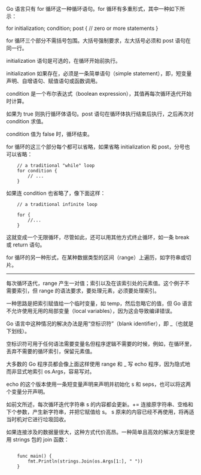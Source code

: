 Go 语言只有 for 循环这一种循环语句。for 循环有多重形式，其中一种如下所示：


for initialization; condition; post {
	// zero or more statements
}

for 循环三个部分不需括号包围。大括号强制要求，左大括号必须和 post 语句在同一行。

initialization 语句是可选的，在循环开始前执行。

initialization 如果存在，必须是一条简单语句（simple statement），即，短变量声明、自增语句、赋值语句或函数调用。

condition 是一个布尔表达式（boolean expression），其值再每次循环迭代开始时计算。

如果为 true 则执行循环体语句。post 语句在循环体执行结束后执行，之后再次对 condition 求值。

condition 值为 false 时，循环结束。

for 循环的这三个部分每个都可以省略，如果省略 initialization 和 post，分号也可以省略：

```
	// a traditional "while" loop
	for condition {
		// ...
	}

```

如果连 condition 也省略了，像下面这样：

```
	// a traditional infinite loop
	
	for {
		//...
	}

```

这就变成一个无限循环，尽管如此，还可以用其他方式终止循环，如一条 break 或 return 语句。

for 循环的另一种形式，在某种数据类型的区间（range）上遍历，如字符串或切片。


---

每次循环迭代，range 产生一对值；索引以及在该索引处的元素值。这个例子不需要索引，但 range 的语法要求，要处理元素，必须要处理索引。

一种思路是把索引赋值给一个临时变量，如 temp，然后忽略它的值，但 Go 语言不允许使用无用的局部变量（local variables），因为这会导致编译错误。


Go 语言中这种情况的解决办法是用“空标识符”（blank identifier），即 _（也就是下划线）。

空标识符可用于任何语法需要变量名但程序逻辑不需要的时候，例如，在循环里，丢弃不需要的循环索引，保留元素值。

大多数的 Go 程序员都会像上面这样使用 range 和 _ 写 echo 程序，因为隐式地而非显式地索引 os.Args，容易写对。


echo 的这个版本使用一条短变量声明来声明并初始化 s 和 seps，也可以将这两个变量分开声明。

如前文所述，每次循环迭代字符串 s 的内容都会更新。+= 连接原字符串、空格和下个参数，产生新字符串，并把它赋值给 s。
s 原来的内容已经不再使用，将再适当时机对它进行垃圾回收。

如果连接涉及的数据量很大，这种方式代价高昂。一种简单且高效的解决方案是使用 strings 包的 join 函数：

```
	
	func main() {
		fmt.Println(strings.Join(os.Args[1:], " "))
	}
```









